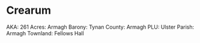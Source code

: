 # Crearum

AKA: 261
Acres: Armagh
Barony: Tynan
County: Armagh
PLU: Ulster
Parish: Armagh
Townland: Fellows Hall